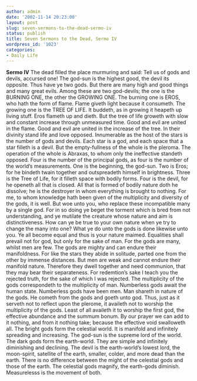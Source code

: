 ```yaml
---
author: admin
date: '2002-11-14 20:23:00'
layout: post
slug: seven-sermons-to-the-dead-sermo-iv
status: publish
title: Seven Sermons to the Dead, Sermo IV
wordpress_id: '1023'
categories:
- Daily Life
---
```


**Sermo IV** The dead filled the place murmuring and said: Tell us of
gods and devils, accursed one! The god-sun is the highest good, the
devil its opposite. Thus have ye two gods. But there are many high and
good things and many great evils. Among these are two god-devils; the
one is the BURNING ONE, the other the GROWING ONE. The burning one is
EROS, who hath the form of flame. Flame giveth light because it
consumeth. The growing one is the TREE OF LIFE. It buddeth, as in
growing it heapeth up living stuff. Eros flameth up and dieth. But the
tree of life groweth with slow and constant increase through unmeasured
time. Good and evil are united in the flame. Good and evil are united in
the increase of the tree. In their divinity stand life and love opposed.
Innumerable as the host of the stars is the number of gods and devils.
Each star is a god, and each space that a star filleth is a devil. But
the empty-fullness of the whole is the pleroma. The operation of the
whole is Abraxas, to whom only the ineffective standeth opposed. Four is
the number of the principal gods, as four is the number of the world’s
measurements. One is the beginning, the god-sun. Two is Eros; for he
bindeth twain together and outspreadeth himself in brightness. Three is
the Tree of Life, for it filleth space with bodily forms. Four is the
devil, for he openeth all that is closed. All that is formed of bodily
nature doth he dissolve; he is the destroyer in whom everything is
brought to nothing. For me, to whom knowledge hath been given of the
multiplicity and diversity of the gods, it is well. But woe unto you,
who replace these incompatible many by a single god. For in so doing ye
beget the torment which is bred from not understanding, and ye mutilate
the creature whose nature and aim is distinctiveness. How can ye be true
to your own nature when ye try to change the many into one? What ye do
unto the gods is done likewise unto you. Ye all become equal and thus is
your nature maimed. Equalities shall prevail not for god, but only for
the sake of man. For the gods are many, whilst men are few. The gods are
mighty and can endure their manifoldness. For like the stars they abide
in solitude, parted one from the other by immense distances. But men are
weak and cannot endure their manifold nature. Therefore they dwell
together and need communion, that they may bear their separateness. For
redemtion’s sake I teach you the rejected truth, for the sake of which I
was rejected. The multiplicity of the gods correspondeth to the
multiplicity of man. Numberless gods await the human state. Numberless
gods have been men. Man shareth in nature of the gods. He cometh from
the gods and goeth unto god. Thus, just as it serveth not to reflect
upon the plerome, it availeth not to worship the multiplicity of the
gods. Least of all availeth it to worship the first god, the effective
abundance and the summum bonum. By our prayer we can add to it nothing,
and from it nothing take; because the effective void swalloweth all. The
bright gods form the celestial world. It is manifold and infinitely
spreading and increasing. The god-sun is the supreme lord of the world.
The dark gods form the earth-world. They are simple and infinitely
diminishing and declining. The devil is the earth-world’s lowest lord,
the moon-spirit, satellite of the earth, smaller, colder, and more dead
than the earth. There is no difference between the might of the
celestial gods and those of the earth. The celestial gods magnify, the
earth-gods diminish. Measurelesss is the movement of both.
